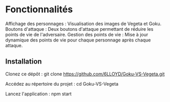 # Fonctionnalités

Affichage des personnages : Visualisation des images de Vegeta et Goku.
Boutons d'attaque : Deux boutons d'attaque permettant de réduire les points de vie de l'adversaire.
Gestion des points de vie : Mise à jour dynamique des points de vie pour chaque personnage après chaque attaque.


## Installation

Clonez ce dépôt :
git clone https://github.com/6LLOYD/Goku-VS-Vegeta.git

Accédez au répertoire du projet :
cd Goku-VS-Vegeta

Lancez l'application :
npm start
